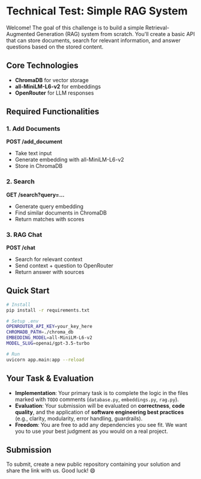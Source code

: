 # Technical Test: Simple RAG System

Welcome! The goal of this challenge is to build a simple Retrieval-Augmented Generation (RAG) system from scratch. You'll create a basic API that can store documents, search for relevant information, and answer questions based on the stored content.


## Core Technologies

- **ChromaDB** for vector storage
- **all-MiniLM-L6-v2** for embeddings  
- **OpenRouter** for LLM responses

## Required Functionalities

### 1. Add Documents
**POST /add_document**
- Take text input
- Generate embedding with all-MiniLM-L6-v2
- Store in ChromaDB

### 2. Search  
**GET /search?query=...**
- Generate query embedding
- Find similar documents in ChromaDB
- Return matches with scores

### 3. RAG Chat
**POST /chat**
- Search for relevant context
- Send context + question to OpenRouter
- Return answer with sources

## Quick Start

```bash
# Install
pip install -r requirements.txt

# Setup .env
OPENROUTER_API_KEY=your_key_here
CHROMADB_PATH=./chroma_db
EMBEDDING_MODEL=all-MiniLM-L6-v2
MODEL_SLUG=openai/gpt-3.5-turbo

# Run
uvicorn app.main:app --reload
```

## Your Task & Evaluation

  * **Implementation**: Your primary task is to complete the logic in the files marked with `TODO` comments (`database.py`, `embeddings.py`, `rag.py`).
  * **Evaluation**: Your submission will be evaluated on **correctness**, **code quality**, and the application of **software engineering best practices** (e.g., clarity, modularity, error handling, guardrails).
  * **Freedom**: You are free to add any dependencies you see fit. We want you to use your best judgment as you would on a real project.

## Submission

To submit, create a new public repository containing your solution and share the link with us. Good luck! 😄